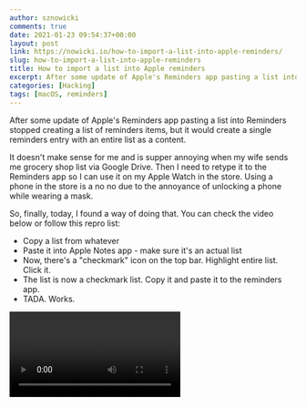 ```yaml
---
author: sznowicki
comments: true
date: 2021-01-23 09:54:37+00:00
layout: post
link: https://nowicki.io/how-to-import-a-list-into-apple-reminders/
slug: how-to-import-a-list-into-apple-reminders
title: How to import a list into Apple reminders
excerpt: After some update of Apple's Reminders app pasting a list into Reminders stopped creating a list of reminders items. Here's a workaround for that.
categories: [Hacking]
tags: [macOS, reminders]
---
```


After some update of Apple's Reminders app pasting a list into Reminders stopped creating a list of reminders items, but it would create a single reminders entry with an entire list as a content.

It doesn't make sense for me and is supper annoying when my wife sends me grocery shop list via Google Drive. Then I need to retype it to the Reminders app so I can use it on my Apple Watch in the store. Using a phone in the store is a no no due to the annoyance of unlocking a phone while wearing a mask.

So, finally, today, I found a way of doing that. You can check the video below or follow this repro list:

- Copy a list from whatever
- Paste it into Apple Notes app - make sure it's an actual list
- Now, there's a "checkmark" icon on the top bar. Highlight entire list. Click it.
- The list is now a checkmark list. Copy it and paste it to the reminders app.
- TADA. Works.

<video controls="" src="./importing_list_into_reminders_big_sur.mov"></video>
